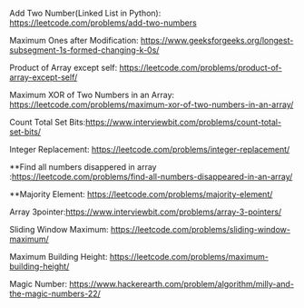 
Add Two Number(Linked List in Python): https://leetcode.com/problems/add-two-numbers

Maximum Ones after Modification: https://www.geeksforgeeks.org/longest-subsegment-1s-formed-changing-k-0s/

Product of Array except self: https://leetcode.com/problems/product-of-array-except-self/

Maximum XOR of Two Numbers in an Array: https://leetcode.com/problems/maximum-xor-of-two-numbers-in-an-array/

Count Total Set Bits:https://www.interviewbit.com/problems/count-total-set-bits/

Integer Replacement: https://leetcode.com/problems/integer-replacement/ 

**Find all numbers disappered in array :https://leetcode.com/problems/find-all-numbers-disappeared-in-an-array/

**Majority Element: https://leetcode.com/problems/majority-element/

Array 3pointer:https://www.interviewbit.com/problems/array-3-pointers/

Sliding Window Maximum: https://leetcode.com/problems/sliding-window-maximum/

Maximum Building Height: https://leetcode.com/problems/maximum-building-height/

Magic Number: https://www.hackerearth.com/problem/algorithm/milly-and-the-magic-numbers-22/
